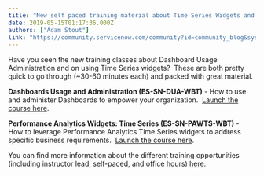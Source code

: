```yaml
---
title: "New self paced training material about Time Series Widgets and Dashboard Administration"
date: 2019-05-15T01:17:36.000Z
authors: ["Adam Stout"]
link: "https://community.servicenow.com/community?id=community_blog&sys_id=86a70923dbdd7fcce0e80b55ca96198a"
---
```

<p>Have you seen the new training classes about Dashboard Usage Administration and on using Time Series widgets?  These are both pretty quick to go through (~30-60 minutes each) and packed with great material.</p>
<p><strong>Dashboards Usage and Administration (ES-SN-DUA-WBT)</strong> - How to use and administer Dashboards to empower your organization.  <a href="https://servicenow.sabacloud.com/Saba/Web_spf/NA1PRD0015/common/leclassdetail/regdw000000001611616" rel="nofollow">Launch the course here</a>.</p>
<p><strong>Performance Analytics Widgets: Time Series (ES-SN-PAWTS-WBT)</strong> - How to leverage Performance Analytics Time Series widgets to address specific business requirements.  <a href="https://servicenow.sabacloud.com/Saba/Web_spf/NA1PRD0015/common/leclassdetail/regdw000000001611617" rel="nofollow">Launch the course here</a>.</p>
<p>You can find more information about the different training opportunities (including instructor lead, self-paced, and office hours) <a href="https://community.servicenow.com/community?id&#61;community_article&amp;sys_id&#61;44c3a3ecdbf43f84d82ffb24399619c2" rel="nofollow">here</a>.</p>